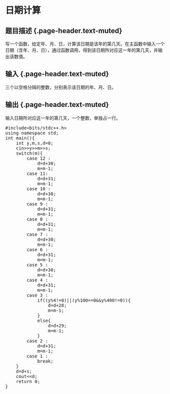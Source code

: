 # 日期计算

## 题目描述 {.page-header.text-muted}

<div class="content">
  写一个函数，给定年、月、日，计算该日期是该年的第几天。在主函数中输入一个日期（含年、月、日），通过函数调用，得到该日期所对应这一年的第几天，并输出该数值。
</div>

## 输入 {.page-header.text-muted}

<div class="content">
  三个以空格分隔的整数，分别表示该日期的年、月、日。
</div>

## 输出 {.page-header.text-muted}

<div class="content">
  输入日期所对应这一年的第几天，一个整数，单独占一行。
</div>

<pre class="EnlighterJSRAW" data-enlighter-language="cpp">#include&lt;bits/stdc++.h&gt;
using namespace std;
int main(){
    int y,m,s,d=0;
    cin&gt;&gt;y&gt;&gt;m&gt;&gt;s;
    switch(m){
        case 12 :
            d=d+30;
            m=m-1;
        case 11:
            d=d+31;
            m=m-1;
        case 10 :
            d=d+30;
            m=m-1;
        case 9 :
            d=d+31;
            m=m-1;
        case 8 :
            d=d+31;
            m=m-1;
        case 7 :
            d=d+30;
            m=m-1;
        case 6 :
            d=d+31;
            m=m-1;
        case 5 :
            d=d+30;
            m=m-1;
        case 4 :
            d=d+31;
            m=m-1;
        case 3 :
            if((y%4!=0)||(y%100==0&&y%400!=0)){
                d=d+28;
                m=m-1;
            }
            else{
                d=d+29;
                m=m-1;
            }
        case 2 :
            d=d+31;
            m=m-1;
        case 1 :
            break;
    }
    d=d+s;
    cout&lt;&lt;d;
    return 0;
}</pre>

&nbsp;
